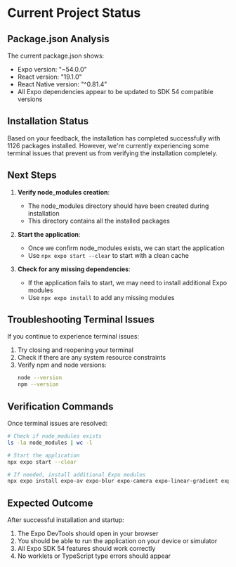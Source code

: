 # Current Project Status

## Package.json Analysis

The current package.json shows:
- Expo version: "~54.0.0"
- React version: "19.1.0"
- React Native version: "^0.81.4"
- All Expo dependencies appear to be updated to SDK 54 compatible versions

## Installation Status

Based on your feedback, the installation has completed successfully with 1126 packages installed. However, we're currently experiencing some terminal issues that prevent us from verifying the installation completely.

## Next Steps

1. **Verify node_modules creation**: 
   - The node_modules directory should have been created during installation
   - This directory contains all the installed packages

2. **Start the application**:
   - Once we confirm node_modules exists, we can start the application
   - Use `npx expo start --clear` to start with a clean cache

3. **Check for any missing dependencies**:
   - If the application fails to start, we may need to install additional Expo modules
   - Use `npx expo install` to add any missing modules

## Troubleshooting Terminal Issues

If you continue to experience terminal issues:
1. Try closing and reopening your terminal
2. Check if there are any system resource constraints
3. Verify npm and node versions:
   ```bash
   node --version
   npm --version
   ```

## Verification Commands

Once terminal issues are resolved:
```bash
# Check if node_modules exists
ls -la node_modules | wc -l

# Start the application
npx expo start --clear

# If needed, install additional Expo modules
npx expo install expo-av expo-blur expo-camera expo-linear-gradient expo-constants expo-font expo-image-picker expo-location expo-notifications expo-splash-screen expo-status-bar expo-system-ui
```

## Expected Outcome

After successful installation and startup:
1. The Expo DevTools should open in your browser
2. You should be able to run the application on your device or simulator
3. All Expo SDK 54 features should work correctly
4. No worklets or TypeScript type errors should appear